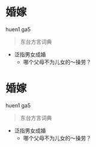 # 婚嫁
huen1 ga5
> 东台方言词典
- 泛指男女成婚
  - 哪个父母不为儿女的～操劳？

# 婚嫁
huen1 ga5
> 东台方言词典
- 泛指男女成婚
  - 哪个父母不为儿女的～操劳？
